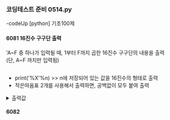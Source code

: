 ### 코딩테스트 준비 0514.py

-codeUp [python] 기초100제

#### 6081 16진수 구구단 출력
'A~F 중 하나가 입력될 때, 1부터 F까지 곱한 16진수 구구단의 내용을 출력<br>
(단, A~F 까지만 입력됨)
```py

```
* print('%X'%n) >> n에 저장되어 있는 값을 16진수의 형태로 출력
* 작은따옴표 2개를 사용해서 출력하면, 공백없이 모두 붙여 출력
<details><summary>출력값</summary>
  입력값 : 
  
  ```py
  
  ```
  
  </details>

#### 6082
